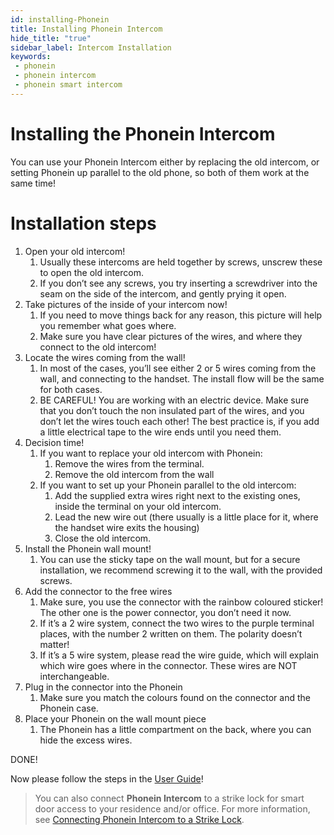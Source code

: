 ```yaml
---
id: installing-Phonein
title: Installing Phonein Intercom
hide_title: "true"
sidebar_label: Intercom Installation
keywords:
 - phonein
 - phonein intercom
 - phonein smart intercom 
---
```


<!-----
NEW: Check the "Suppress top comment" option to remove this info from the output.

Conversion time: 0.349 seconds.


Using this Markdown file:

1. Paste this output into your source file.
2. See the notes and action items below regarding this conversion run.
3. Check the rendered output (headings, lists, code blocks, tables) for proper
   formatting and use a linkchecker before you publish this page.

Conversion notes:

* Docs to Markdown version 1.0β30
* Tue Jul 13 2021 07:17:33 GMT-0700 (PDT)
* Source doc: PhoneIn package flyer
----->



# Installing the Phonein Intercom

You can use your Phonein Intercom either by replacing the old intercom, or setting Phonein up parallel to the old phone, so both of them work at the same time!


# Installation steps

1. Open your old intercom!
    1. Usually these intercoms are held together by screws, unscrew these to open the old intercom.
    2. If you don’t see any screws, you try inserting a screwdriver into the seam on the side of the intercom, and gently prying it open.
2. Take pictures of the inside of your intercom now!
    1. If you need to move things back for any reason, this picture will help you remember what goes where.
    2. Make sure you have clear pictures of the wires, and where they connect to the old intercom!
3. Locate the wires coming from the wall!
    1. In most of the cases, you’ll see either 2 or 5 wires coming from the wall, and connecting to the handset. The install flow will be the same for both cases.
    2. BE CAREFUL! You are working with an electric device. Make sure that you don’t touch the non insulated part of the wires, and you don’t let the wires touch each other! The best practice is, if you add a little electrical tape to the wire ends until you need them.
4. Decision time!
    1. If you want to replace your old intercom with Phonein:
        1. Remove the wires from the terminal.
        2. Remove the old intercom from the wall
    2. If you want to set up your Phonein parallel to the old intercom:
        1. Add the supplied extra wires right next to the existing ones, inside the terminal on your old intercom.
        2. Lead the new wire out (there usually is a little place for it, where the handset wire exits the housing)
        3. Close the old intercom.
5. Install the Phonein wall mount!
    1. You can use the sticky tape on the wall mount, but for a secure installation, we recommend screwing it to the wall, with the provided screws.
6. Add the connector to the free wires
    1. Make sure, you use the connector with the rainbow coloured sticker! The other one is the power connector, you don’t need it now.
    2. If it’s a 2 wire system, connect the two wires to the purple terminal places, with the number 2 written on them. The polarity doesn’t matter!
    3. If it’s a 5 wire system, please read the wire guide, which will explain which wire goes where in the connector. These wires are NOT interchangeable.
7. Plug in the connector into the Phonein
    1. Make sure you match the colours found on the connector and the Phonein case.
8. Place your Phonein on the wall mount piece
    1. The Phonein has a little compartment on the back, where you can hide the excess wires.

DONE!

Now please follow the steps in the [User Guide](UserGUide/using-apps)!


> You can also connect **Phonein Intercom** to a strike lock for smart door access to your residence and/or office. For more information, see [Connecting Phonein Intercom to a Strike Lock](connecting-to-a-strike-lock).
